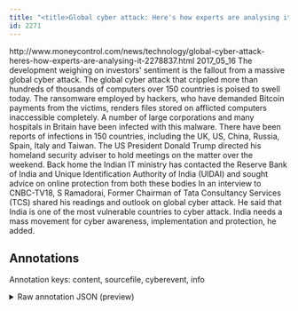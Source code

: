 ```yaml
---
title: "<title>Global cyber attack: Here's how experts are analysing it - Moneycontrol.com</title>"
id: 2271
---
```


<title>Global cyber attack: Here's how experts are analysing it - Moneycontrol.com</title>
<source> http://www.moneycontrol.com/news/technology/global-cyber-attack-heres-how-experts-are-analysing-it-2278837.html </source>
<date> 2017_05_16 </date>
<text>
The development weighing on investors' sentiment is the fallout from a massive global cyber attack. The global cyber attack that crippled more than hundreds of thousands of computers over 150 countries is poised to swell today. The ransomware employed by hackers, who have demanded Bitcoin payments from the victims, renders files stored on afflicted computers inaccessible completely.
A number of large corporations and many hospitals in Britain have been infected with this malware. There have been reports of infections in 150 countries, including the UK, US, China, Russia, Spain, Italy and Taiwan. The US President Donald Trump directed his homeland security adviser to hold meetings on the matter over the weekend.
Back home the Indian IT ministry has contacted the Reserve Bank of India and Unique Identification Authority of India (UIDAI) and sought advice on online protection from both these bodies
In an interview to CNBC-TV18, S Ramadorai, Former Chairman of Tata Consultancy Services (TCS) shared his readings and outlook on global cyber attack.
He said that India is one of the most vulnerable countries to cyber attack. India needs a mass movement for cyber awareness, implementation and protection, he added.
</text>



## Annotations

Annotation keys: content, sourcefile, cyberevent, info

<details>
<summary>Raw annotation JSON (preview)</summary>

```json
{
  "content": "The development weighing on investors' sentiment is the fallout from a massive global cyber attack. The global cyber attack that crippled more than hundreds of thousands of computers over 150 countries is poised to swell today. The ransomware employed by hackers, who have demanded Bitcoin payments from the victims, renders files stored on afflicted computers inaccessible completely. A number of large corporations and many hospitals in Britain have been infected with this malware. There have been reports of infections in 150 countries, including the UK, US, China, Russia, Spain, Italy and Taiwan. The US President Donald Trump directed his homeland security adviser to hold meetings on the matter over the weekend. Back home the Indian IT ministry has contacted the Reserve Bank of India and Unique Identification Authority of India (UIDAI) and sought advice on online protection from both these bodies In an interview to CNBC-TV18, S Ramadorai, Former Chairman of Tata Consultancy Services (TCS) shared his readings and outlook on global cyber attack. He said that India is one of the most vulnerable countries to cyber attack. India needs a mass movement for cyber awareness, implementation and protection, he added.",
  "sourcefile": "2271.txt",
  "cyberevent": {
    "hopper": [
      {
        "index": 0,
        "events": [
          {
            "index": "E1",
            "type": "Attack",
            "realis": "Generic",
            "nugget": {
              "startOffset": 273,
              "index": "T3",
              "endOffset": 298,
              "text": "demanded Bitcoin payments"
            },
            "argument": [
              {
                "index": "T1",
                "external_reference": {
                  "wikidataid": "Q926331"
                },
                "endOffset": 242,
                "role": {
                  "type": "Tool"
                },
                "text": "The ransomware",
                "startOffset": 228,
                "type": "Malware"
              },
              {
                "index": "T2",
                "text": "hackers",
                "endOffset": 262,
                "role": {
                  "type": "Attacker"
                },
                "startOffset": 255,
                "type": "Person"
              },
              {
                "index": "T4",
                "text": "the victims",
                "endOffset": 315,
                "role": {
                  "type": "Victim"
                },
                "startOffset": 304,
                "type": "Person"
              },
              {
                "index": "T5",
                "text": "computers",
                "endOffset": 360,
                "role": {
                  "type": "Victim"
                },
                "startOffset": 351,
                "type": "Device"
              }
            ],
            "subtype": "Ransom"
          }
        ]
      }
    ]
  },
  "info": {
    "title": "Global cyber attack: Here's how experts are analysing it - Moneycontrol.com",
    "date": "2017_05_16",
    "type": "text",
    "link": "http://www.moneycontrol.com/news/technology/global-cyber-attack-heres-how-experts-are-analysing-it-2278837.html"
  }
}
```
</details>
